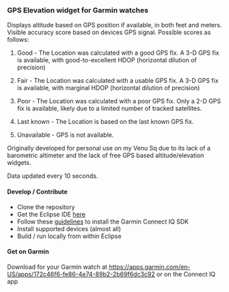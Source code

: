 ### GPS Elevation widget for Garmin watches

Displays altitude based on GPS position if available, in both feet and meters.
Visible accuracy score based on devices GPS signal. Possible scores as follows:

1. Good - The Location was calculated with a good GPS fix. A 3-D GPS fix is available, with good-to-excellent HDOP (horizontal dilution of precision)

2. Fair - The Location was calculated with a usable GPS fix. A 3-D GPS fix is available, with marginal HDOP (horizontal dilution of precision)

3. Poor - The Location was calculated with a poor GPS fix. Only a 2-D GPS fix is available, likely due to a limited number of tracked satellites.

4. Last known - The Location is based on the last known GPS fix.

5. Unavailable - GPS is not available.

Originally developed for personal use on my Venu Sq due to its lack of a barometric altimeter and the lack of free GPS based altitude/elevation widgets.

Data updated every 10 seconds.

#### Develop / Contribute

- Clone the repository
- Get the Eclipse IDE [here](https://www.eclipse.org/ide/ "here") 
- Follow these [guidelines](http:/https://developer.garmin.com/connect-iq/sdk// "here") to install the Garmin Connect IQ SDK
- Install supported devices (almost all)
- Build / run locally from within Eclipse

#### Get on Garmin

Download for your Garmin watch at https://apps.garmin.com/en-US/apps/172c46f6-fe86-4e74-89b2-2b69f6dc3c92 or on the Connect IQ app